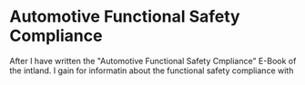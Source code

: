 # Automotive Functional Safety Compliance

After I have written the "Automotive Functional Safety Cmpliance" E-Book of the intland. I gain for informatin about the functional safety compliance with
<!--stackedit_data:
eyJoaXN0b3J5IjpbOTU3NzQyOTkwLDM4ODMwMzA3OF19
-->
